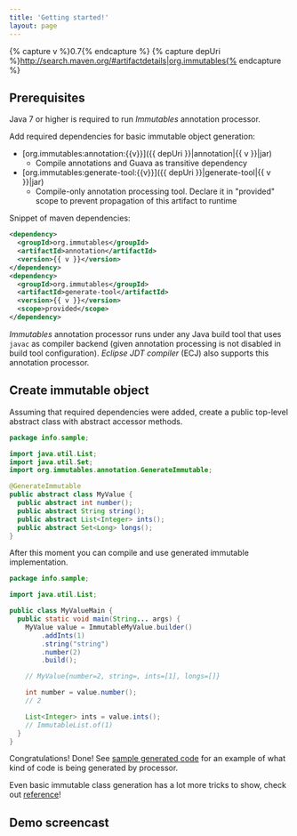 ```yaml
---
title: 'Getting started!'
layout: page
---
```


{% capture v %}0.7{% endcapture %}
{% capture depUri %}http://search.maven.org/#artifactdetails|org.immutables{% endcapture %}

## Prerequisites

Java 7 or higher is required to run _Immutables_ annotation processor.

Add required dependencies for basic immutable object generation:

- [org.immutables:annotation:{{v}}]({{ depUri }}|annotation|{{ v }}|jar)
  + Compile annotations and Guava as transitive dependency
- [org.immutables:generate-tool:{{v}}]({{ depUri }}|generate-tool|{{ v }}|jar)
  + Compile-only annotation processing tool. Declare it in "provided" scope to prevent propagation of this artifact to runtime

Snippet of maven dependencies:
```xml
<dependency>
  <groupId>org.immutables</groupId>
  <artifactId>annotation</artifactId>
  <version>{{ v }}</version>
</dependency>
<dependency>
  <groupId>org.immutables</groupId>
  <artifactId>generate-tool</artifactId>
  <version>{{ v }}</version>
  <scope>provided</scope>
</dependency>
```

_Immutables_ annotation processor runs under any Java build tool that uses `javac` as compiler backend
(given annotation processing is not disabled in build tool configuration).
_Eclipse JDT compiler_ (ECJ) also supports this annotation processor.

## Create immutable object

Assuming that required dependencies were added, create a public top-level abstract class with abstract accessor methods.

```java
package info.sample;

import java.util.List;
import java.util.Set;
import org.immutables.annotation.GenerateImmutable;

@GenerateImmutable
public abstract class MyValue {
  public abstract int number();
  public abstract String string();
  public abstract List<Integer> ints();
  public abstract Set<Long> longs();
}
```

After this moment you can compile and use generated immutable implementation.

```java
package info.sample;

import java.util.List;

public class MyValueMain {
  public static void main(String... args) {
    MyValue value = ImmutableMyValue.builder()
        .addInts(1)
        .string("string")
        .number(2)
        .build();

    // MyValue{number=2, string=, ints=[1], longs=[]}

    int number = value.number();
    // 2

    List<Integer> ints = value.ints();
    // ImmutableList.of(1)
  }
}
```
Congratulations! Done!
See [sample generated code](/generated.html) for an example of what kind of code is being generated by processor.

Even basic immutable class generation has a lot more tricks to show, check out [reference](/immutable.html)!

Demo screencast
--------
